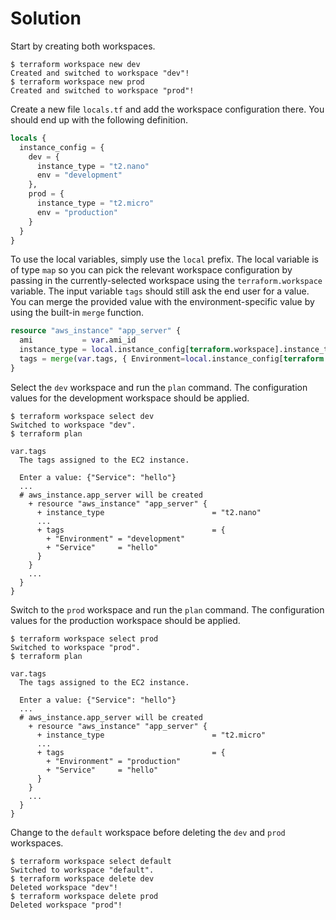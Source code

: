 # Solution

Start by creating both workspaces.

```
$ terraform workspace new dev
Created and switched to workspace "dev"!
$ terraform workspace new prod
Created and switched to workspace "prod"!
```

Create a new file `locals.tf` and add the workspace configuration there. You should end up with the following definition.

```terraform
locals {
  instance_config = {
    dev = {
      instance_type = "t2.nano"
      env = "development"
    },
    prod = {
      instance_type = "t2.micro"
      env = "production"
    }
  }
}
```
To use the local variables, simply use the `local` prefix. The local variable is of type `map` so you can pick the relevant workspace configuration by passing in the currently-selected workspace using the `terraform.workspace` variable. The input variable `tags` should still ask the end user for a value. You can merge the provided value with the environment-specific value by using the built-in `merge` function.

```terraform
resource "aws_instance" "app_server" {
  ami           = var.ami_id
  instance_type = local.instance_config[terraform.workspace].instance_type
  tags = merge(var.tags, { Environment=local.instance_config[terraform.workspace].env })
}
```

Select the `dev` workspace and run the `plan` command. The configuration values for the development workspace should be applied.

```
$ terraform workspace select dev
Switched to workspace "dev".
$ terraform plan

var.tags
  The tags assigned to the EC2 instance.

  Enter a value: {"Service": "hello"}
  ...
  # aws_instance.app_server will be created
    + resource "aws_instance" "app_server" {
      + instance_type                        = "t2.nano"
      ...
      + tags                                 = {
        + "Environment" = "development"
        + "Service"     = "hello"
      }
    }
    ...
  }
}
```

Switch to the `prod` workspace and run the `plan` command. The configuration values for the production workspace should be applied.

```
$ terraform workspace select prod
Switched to workspace "prod".
$ terraform plan

var.tags
  The tags assigned to the EC2 instance.

  Enter a value: {"Service": "hello"}
  ...
  # aws_instance.app_server will be created
    + resource "aws_instance" "app_server" {
      + instance_type                        = "t2.micro"
      ...
      + tags                                 = {
        + "Environment" = "production"
        + "Service"     = "hello"
      }
    }
    ...
  }
}
```

Change to the `default` workspace before deleting the `dev` and `prod` workspaces.

```
$ terraform workspace select default
Switched to workspace "default".
$ terraform workspace delete dev
Deleted workspace "dev"!
$ terraform workspace delete prod
Deleted workspace "prod"!
```